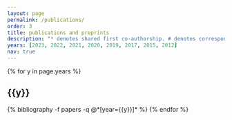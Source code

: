 ```yaml
---
layout: page
permalink: /publications/
order: 3
title: publications and preprints
description: "* denotes shared first co-authorship. # denotes corresponding authorship."
years: [2023, 2022, 2021, 2020, 2019, 2017, 2015, 2012]
nav: true
---
```


<div class="publications">

{% for y in page.years %}
  <h2 class="year">{{y}}</h2>
  {% bibliography -f papers -q @*[year={{y}}]* %}
{% endfor %}

</div>
